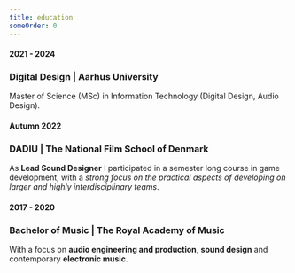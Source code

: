 ```yaml
---
title: education
someOrder: 0
---
```


#### 2021 - 2024
### Digital Design | Aarhus University
Master of Science (MSc) in Information Technology (Digital Design, Audio Design).

#### Autumn 2022
### DADIU | The National Film School of Denmark
As **Lead Sound Designer** I participated in a semester long course in game development, with a *strong focus on the practical aspects of developing on larger and highly interdisciplinary teams*.

#### 2017 - 2020
### Bachelor of Music | The Royal Academy of Music
With a focus on **audio engineering and production**, **sound design** and contemporary **electronic music**.
